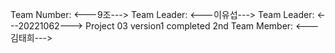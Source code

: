 Team Number: <---9조--->
Team Leader: <---이유섭--->
Team Leader: <---20221062--->
Project 03 version1 completed
2nd Team Member: <---김태희--->
